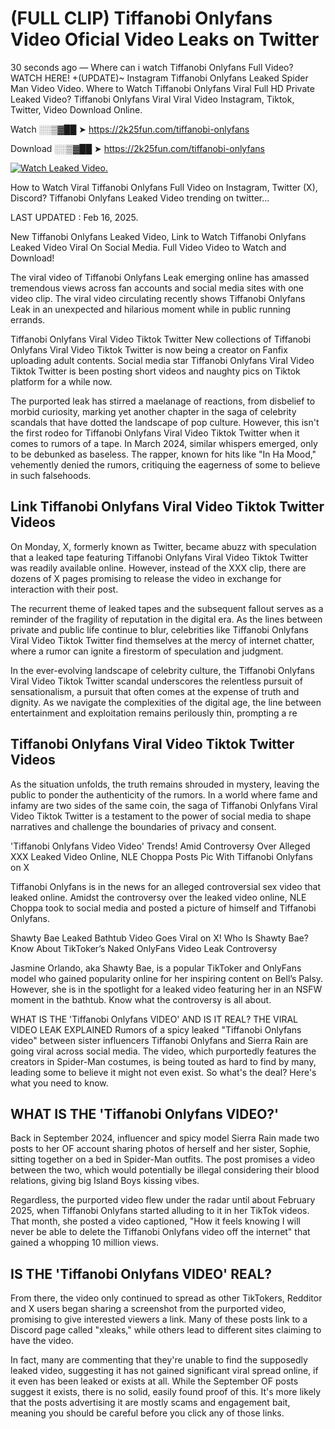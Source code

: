# (FULL CLIP) Tiffanobi Onlyfans Video Oficial Video Leaks on Twitter

30 seconds ago — Where can i watch Tiffanobi Onlyfans Full Video? WATCH HERE! +(UPDATE)~ Instagram Tiffanobi Onlyfans Leaked Spider Man Video Video. Where to Watch Tiffanobi Onlyfans Viral Full HD Private Leaked Video? Tiffanobi Onlyfans Viral Viral Video Instagram, Tiktok, Twitter, Video Download Online.

Watch ░░▒▓██ ➤ https://2k25fun.com/tiffanobi-onlyfans

Download ░░▒▓██ ➤ https://2k25fun.com/tiffanobi-onlyfans

[![Watch Leaked Video.](https://miro.medium.com/v2/resize:fit:828/format:webp/1*cilzJN44JGOrTw9NJCrNHA.gif "Watch Leaked Video")](https://2k25fun.com/tiffanobi-onlyfans)

How to Watch Viral Tiffanobi Onlyfans Full Video on Instagram, Twitter (X), Discord? Tiffanobi Onlyfans Leaked Video trending on twitter...

LAST UPDATED : Feb 16, 2025.

New Tiffanobi Onlyfans Leaked Video, Link to Watch Tiffanobi Onlyfans Leaked Video Viral On Social Media. Full Video Video to Watch and Download!

The viral video of Tiffanobi Onlyfans Leak emerging online has amassed tremendous views across fan accounts and social media sites with one video clip. The viral video circulating recently shows Tiffanobi Onlyfans Leak in an unexpected and hilarious moment while in public running errands.

Tiffanobi Onlyfans Viral Video Tiktok Twitter New collections of Tiffanobi Onlyfans Viral Video Tiktok Twitter is now being a creator on Fanfix uploading adult contents. Social media star Tiffanobi Onlyfans Viral Video Tiktok Twitter is been posting short videos and naughty pics on Tiktok platform for a while now.

The purported leak has stirred a maelanage of reactions, from disbelief to morbid curiosity, marking yet another chapter in the saga of celebrity scandals that have dotted the landscape of pop culture. However, this isn't the first rodeo for Tiffanobi Onlyfans Viral Video Tiktok Twitter when it comes to rumors of a tape. In March 2024, similar whispers emerged, only to be debunked as baseless. The rapper, known for hits like "In Ha Mood," vehemently denied the rumors, critiquing the eagerness of some to believe in such falsehoods.

## Link Tiffanobi Onlyfans Viral Video Tiktok Twitter Videos

On Monday, X, formerly known as Twitter, became abuzz with speculation that a leaked tape featuring Tiffanobi Onlyfans Viral Video Tiktok Twitter was readily available online. However, instead of the XXX clip, there are dozens of X pages promising to release the video in exchange for interaction with their post.

The recurrent theme of leaked tapes and the subsequent fallout serves as a reminder of the fragility of reputation in the digital era. As the lines between private and public life continue to blur, celebrities like Tiffanobi Onlyfans Viral Video Tiktok Twitter find themselves at the mercy of internet chatter, where a rumor can ignite a firestorm of speculation and judgment.

In the ever-evolving landscape of celebrity culture, the Tiffanobi Onlyfans Viral Video Tiktok Twitter scandal underscores the relentless pursuit of sensationalism, a pursuit that often comes at the expense of truth and dignity. As we navigate the complexities of the digital age, the line between entertainment and exploitation remains perilously thin, prompting a re

##  Tiffanobi Onlyfans Viral Video Tiktok Twitter Videos

As the situation unfolds, the truth remains shrouded in mystery, leaving the public to ponder the authenticity of the rumors. In a world where fame and infamy are two sides of the same coin, the saga of Tiffanobi Onlyfans Viral Video Tiktok Twitter is a testament to the power of social media to shape narratives and challenge the boundaries of privacy and consent.

'Tiffanobi Onlyfans Video Video' Trends! Amid Controversy Over Alleged XXX Leaked Video Online, NLE Choppa Posts Pic With Tiffanobi Onlyfans on X

Tiffanobi Onlyfans is in the news for an alleged controversial sex video that leaked online. Amidst the controversy over the leaked video online, NLE Choppa took to social media and posted a picture of himself and Tiffanobi Onlyfans.

Shawty Bae Leaked Bathtub Video Goes Viral on X! Who Is Shawty Bae? Know About TikToker’s Naked OnlyFans Video Leak Controversy

Jasmine Orlando, aka Shawty Bae, is a popular TikToker and OnlyFans model who gained popularity online for her inspiring content on Bell’s Palsy. However, she is in the spotlight for a leaked video featuring her in an NSFW moment in the bathtub. Know what the controversy is all about.

WHAT IS THE 'Tiffanobi Onlyfans VIDEO' AND IS IT REAL? THE VIRAL VIDEO LEAK EXPLAINED Rumors of a spicy leaked "Tiffanobi Onlyfans video" between sister influencers Tiffanobi Onlyfans and Sierra Rain are going viral across social media. The video, which purportedly features the creators in Spider-Man costumes, is being touted as hard to find by many, leading some to believe it might not even exist. So what's the deal? Here's what you need to know.

## WHAT IS THE 'Tiffanobi Onlyfans VIDEO?'

Back in September 2024, influencer and spicy model Sierra Rain made two posts to her OF account sharing photos of herself and her sister, Sophie, sitting together on a bed in Spider-Man outfits. The post promises a video between the two, which would potentially be illegal considering their blood relations, giving big Island Boys kissing vibes.

Regardless, the purported video flew under the radar until about February 2025, when Tiffanobi Onlyfans started alluding to it in her TikTok videos. That month, she posted a video captioned, "How it feels knowing I will never be able to delete the Tiffanobi Onlyfans video off the internet" that gained a whopping 10 million views.

## IS THE 'Tiffanobi Onlyfans VIDEO' REAL?

From there, the video only continued to spread as other TikTokers, Redditor and X users began sharing a screenshot from the purported video, promising to give interested viewers a link. Many of these posts link to a Discord page called "xleaks," while others lead to different sites claiming to have the video.

In fact, many are commenting that they're unable to find the supposedly leaked video, suggesting it has not gained significant viral spread online, if it even has been leaked or exists at all. While the September OF posts suggest it exists, there is no solid, easily found proof of this. It's more likely that the posts advertising it are mostly scams and engagement bait, meaning you should be careful before you click any of those links.